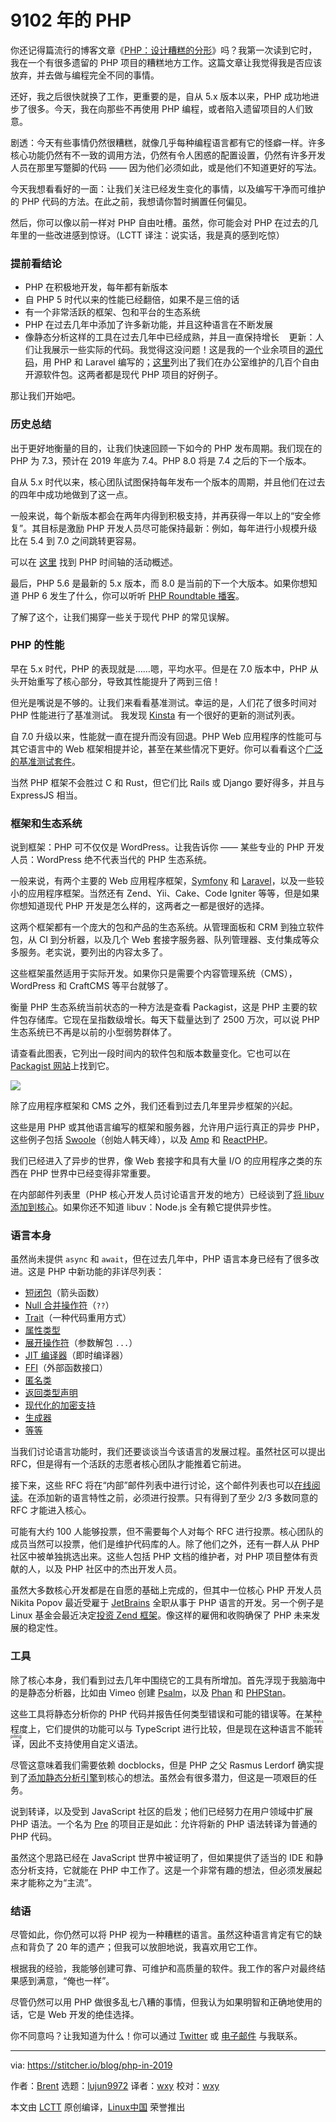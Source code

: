 [#]: collector: (lujun9972)
[#]: translator: (wxy)
[#]: reviewer: (wxy)
[#]: publisher: ( )
[#]: url: ( )
[#]: subject: (PHP in 2019)
[#]: via: (https://stitcher.io/blog/php-in-2019)
[#]: author: (Brent https://stitcher.io/blog/php-in-2019)

9102 年的 PHP
======

你还记得篇流行的博客文章《[PHP：设计糟糕的分形][3]》吗？我第一次读到它时，我在一个有很多遗留的 PHP 项目的糟糕地方工作。这篇文章让我觉得我是否应该放弃，并去做与编程完全不同的事情。

还好，我之后很快就换了工作，更重要的是，自从 5.x 版本以来，PHP 成功地进步了很多。今天，我在向那些不再使用 PHP 编程，或者陷入遗留项目的人们致意。

剧透：今天有些事情仍然很糟糕，就像几乎每种编程语言都有它的怪癖一样。许多核心功能仍然有不一致的调用方法，仍然有令人困惑的配置设置，仍然有许多开发人员在那里写蹩脚的代码 —— 因为他们必须如此，或是他们不知道更好的写法。

今天我想看看好的一面：让我们关注已经发生变化的事情，以及编写干净而可维护的 PHP 代码的方法。在此之前，我想请你暂时搁置任何偏见。

然后，你可以像以前一样对 PHP 自由吐槽。虽然，你可能会对 PHP 在过去的几年里的一些改进感到惊讶。（LCTT 译注：说实话，我是真的感到吃惊）

### 提前看结论

* PHP 在积极地开发，每年都有新版本
* 自 PHP 5 时代以来的性能已经翻倍，如果不是三倍的话
* 有一个非常活跃的框架、包和平台的生态系统
* PHP 在过去几年中添加了许多新功能，并且这种语言在不断发展
* 像静态分析这样的工具在过去几年中已经成熟，并且一直保持增长
   
更新：人们让我展示一些实际的代码。我觉得这没问题！这是我的一个业余项目的[源代码][4]，用 PHP 和 Laravel 编写的；[这里][5]列出了我们在办公室维护的几百个自由开源软件包。这两者都是现代 PHP 项目的好例子。

那让我们开始吧。

### 历史总结

出于更好地衡量的目的，让我们快速回顾一下如今的 PHP 发布周期。我们现在的 PHP 为 7.3，预计在 2019 年底为 7.4。PHP 8.0 将是 7.4 之后的下一个版本。

自从 5.x 时代以来，核心团队试图保持每年发布一个版本的周期，并且他们在过去的四年中成功地做到了这一点。

一般来说，每个新版本都会在两年内得到积极支持，并再获得一年以上的“安全修复”。其目标是激励 PHP 开发人员尽可能保持最新：例如，每年进行小规模升级比在 5.4 到 7.0 之间跳转更容易。

可以在 [这里][6] 找到 PHP 时间轴的活动概述。

最后，PHP 5.6 是最新的 5.x 版本，而 8.0 是当前的下一个大版本。如果你想知道 PHP 6 发生了什么，你可以听听 [PHP Roundtable 播客][7]。

了解了这个，让我们揭穿一些关于现代 PHP 的常见误解。

### PHP 的性能

早在 5.x 时代，PHP 的表现就是……嗯，平均水平。但是在 7.0 版本中，PHP 从头开始重写了核心部分，导致其性能提升了两到三倍！

但光是嘴说是不够的。让我们来看看基准测试。幸运的是，人们花了很多时间对 PHP 性能进行了基准测试。 我发现 [Kinsta][8] 有一个很好的更新的测试列表。

自 7.0 升级以来，性能就一直在提升而没有回退。PHP Web 应用程序的性能可与其它语言中的 Web 框架相提并论，甚至在某些情况下更好。你可以看看这个[广泛的基准测试套件][9]。

当然 PHP 框架不会胜过 C 和 Rust，但它们比 Rails 或 Django 要好得多，并且与 ExpressJS 相当。

### 框架和生态系统

说到框架：PHP 可不仅仅是 WordPress。让我告诉你 —— 某些专业的 PHP 开发人员：WordPress 绝不代表当代的 PHP 生态系统。

一般来说，有两个主要的 Web 应用程序框架，[Symfony][10] 和 [Laravel][11]，以及一些较小的应用程序框架。当然还有 Zend、Yii、Cake、Code Igniter 等等，但是如果你想知道现代 PHP 开发是怎么样的，这两者之一都是很好的选择。

这两个框架都有一个庞大的包和产品的生态系统。从管理面板和 CRM 到独立软件包，从 CI 到分析器，以及几个 Web 套接字服务器、队列管理器、支付集成等众多服务。老实说，要列出的内容太多了。

这些框架虽然适用于实际开发。如果你只是需要个内容管理系统（CMS），WordPress 和 CraftCMS 等平台就够了。

衡量 PHP 生态系统当前状态的一种方法是查看 Packagist，这是 PHP 主要的软件包存储库。它现在呈指数级增长。每天下载量达到了 2500 万次，可以说 PHP 生态系统已不再是以前的小型弱势群体了。

请查看此图表，它列出一段时间内的软件包和版本数量变化。它也可以在 [Packagist 网站][12]上找到它。

![][13]

除了应用程序框架和 CMS 之外，我们还看到过去几年里异步框架的兴起。

这些是用 PHP 或其他语言编写的框架和服务器，允许用户运行真正的异步 PHP，这些例子包括 [Swoole][14]（创始人韩天峰），以及 [Amp][15] 和 [ReactPHP][16]。

我们已经进入了异步的世界，像 Web 套接字和具有大量 I/O 的应用程序之类的东西在 PHP 世界中已经变得非常重要。

在内部邮件列表里（PHP 核心开发人员讨论语言开发的地方）已经谈到了[将 libuv 添加到核心][17]。如果你还不知道 libuv：Node.js 全有赖它提供异步性。

### 语言本身

虽然尚未提供 `async` 和 `await`，但在过去几年中，PHP 语言本身已经有了很多改进。这是 PHP 中新功能的非详尽列表：


+ [短闭包](https://stitcher.io/blog/short-closures-in-php)（箭头函数）
+ [Null 合并操作符](https://stitcher.io/blog/shorthand-comparisons-in-php#null-coalescing-operator)（`??`）
+ [Trait](https://www.php.net/manual/en/language.oop5.traits.php)（一种代码重用方式）
+ [属性类型](https://stitcher.io/blog/new-in-php-74#typed-properties-rfc)
+ [展开操作符](https://wiki.php.net/rfc/argument_unpacking)（参数解包 `...`）
+ [JIT 编译器](https://wiki.php.net/rfc/jit)（即时编译器）
+ [FFI](https://wiki.php.net/rfc/ffi)（外部函数接口）
+ [匿名类](https://www.php.net/manual/en/language.oop5.anonymous.php)
+ [返回类型声明](https://www.php.net/manual/en/functions.returning-values.php#functions.returning-values.type-declaration)
+ [现代化的加密支持](https://wiki.php.net/rfc/libsodium)
+ [生成器](https://wiki.php.net/rfc/generators)
+ [等等](https://www.php.net/ChangeLog-7.php)

当我们讨论语言功能时，我们还要谈谈当今该语言的发展过程。虽然社区可以提出 RFC，但是得有一个活跃的志愿者核心团队才能推着它前进。

接下来，这些 RFC 将在“内部”邮件列表中进行讨论，这个邮件列表也可以[在线阅读][18]。在添加新的语言特性之前，必须进行投票。只有得到了至少 2/3 多数同意的 RFC 才能进入核心。

可能有大约 100 人能够投票，但不需要每个人对每个 RFC 进行投票。核心团队的成员当然可以投票，他们是维护代码库的人。除了他们之外，还有一群人从 PHP 社区中被单独挑选出来。这些人包括 PHP 文档的维护者，对 PHP 项目整体有贡献的人，以及 PHP 社区中的杰出开发人员。

虽然大多数核心开发都是在自愿的基础上完成的，但其中一位核心 PHP 开发人员 Nikita Popov 最近受雇于 [JetBrains][19] 全职从事于 PHP 语言的开发。另一个例子是 Linux 基金会最近决定[投资 Zend 框架][20]。像这样的雇佣和收购确保了 PHP 未来发展的稳定性。

### 工具

除了核心本身，我们看到过去几年中围绕它的工具有所增加。首先浮现于我脑海中的是静态分析器，比如由 Vimeo 创建 [Psalm][21]，以及 [Phan][22] 和 [PHPStan][23]。

这些工具将静态分析你的 PHP 代码并报告任何类型错误和可能的错误等。在某种程度上，它们提供的功能可以与 TypeScript 进行比较，但是现在这种语言不能<ruby>转译<rt>transpiling</rt></ruby>，因此不支持使用自定义语法。

尽管这意味着我们需要依赖 docblocks，但是 PHP 之父 Rasmus Lerdorf 确实提到了[添加静态分析引擎][24]到核心的想法。虽然会有很多潜力，但这是一项艰巨的任务。

说到转译，以及受到 JavaScript 社区的启发；他们已经努力在用户领域中扩展 PHP 语法。一个名为 [Pre][25] 的项目正是如此：允许将新的 PHP 语法转译为普通的 PHP 代码。

虽然这个思路已经在 JavaScript 世界中被证明了，但如果提供了适当的 IDE 和静态分析支持，它就能在 PHP 中工作了。这是一个非常有趣的想法，但必须发展起来才能称之为“主流”。

### 结语

尽管如此，你仍然可以将 PHP 视为一种糟糕的语言。虽然这种语言肯定有它的缺点和背负了 20 年的遗产；但我可以放胆地说，我喜欢用它工作。

根据我的经验，我能够创建可靠、可维护和高质量的软件。我工作的客户对最终结果感到满意，“俺也一样”。

尽管仍然可以用 PHP 做很多乱七八糟的事情，但我认为如果明智和正确地使用的话，它是 Web 开发的绝佳选择。

你不同意吗？让我知道为什么！你可以通过 [Twitter][2] 或 [电子邮件][26] 与我联系。

--------------------------------------------------------------------------------

via: https://stitcher.io/blog/php-in-2019

作者：[Brent][a]
选题：[lujun9972][b]
译者：[wxy](https://github.com/wxy)
校对：[wxy](https://github.com/wxy)

本文由 [LCTT](https://github.com/LCTT/TranslateProject) 原创编译，[Linux中国](https://linux.cn/) 荣誉推出

[a]: https://stitcher.io/blog/php-in-2019
[b]: https://github.com/lujun9972
[1]: https://stitcher.io/
[2]: https://twitter.com/brendt_gd
[3]: https://eev.ee/blog/2012/04/09/php-a-fractal-of-bad-design/
[4]: https://github.com/brendt/aggregate.stitcher.io
[5]: https://spatie.be/open-source/packages
[6]: https://www.php.net/supported-versions.php
[7]: https://www.phproundtable.com/episode/what-happened-to-php-6
[8]: https://kinsta.com/blog/php-benchmarks/
[9]: https://github.com/the-benchmarker/web-frameworks
[10]: https://symfony.com/
[11]: https://laravel.com/
[12]: https://packagist.org/statistics
[13]: https://stitcher.io/resources/img/blog/php-in-2019/packagist.png
[14]: https://www.swoole.co.uk/
[15]: https://amphp.org/
[16]: https://reactphp.org/
[17]: https://externals.io/message/102415#102415
[18]: https://externals.io/
[19]: https://blog.jetbrains.com/phpstorm/2019/01/nikita-popov-joins-phpstorm-team/
[20]: https://getlaminas.org/
[21]: https://github.com/vimeo/psalm
[22]: https://github.com/phan/phan
[23]: https://github.com/phpstan/phpstan
[24]: https://externals.io/message/101477#101592
[25]: https://preprocess.io/
[26]: mailto:brendt@stitcher.io
